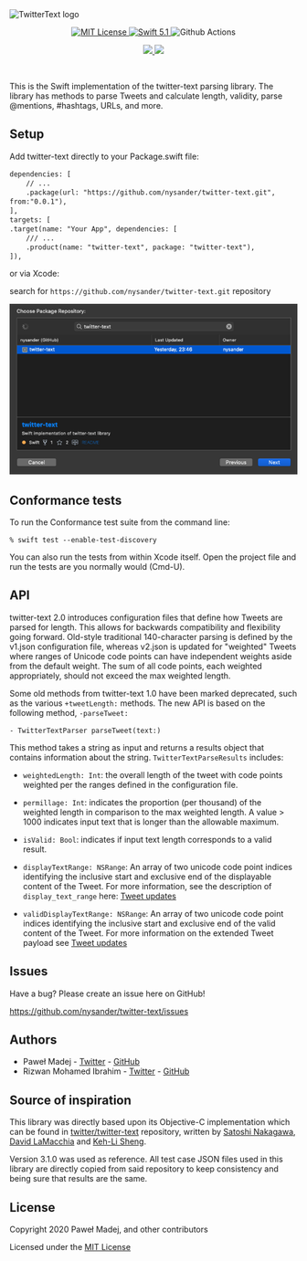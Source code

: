 <img src="https://raw.githubusercontent.com/nysander/twitter-text/main/resources/TwitterText@2x.png" alt="TwitterText logo">
<p align="center">
    <a href="LICENSE">
        <img src="https://img.shields.io/badge/license-MIT-brightgreen.svg" alt="MIT License">
    </a>
    <a href="https://swift.org">
        <img src="https://img.shields.io/badge/swift-5.1-brightgreen.svg" alt="Swift 5.1">
    </a>
    <img src="https://img.shields.io/github/workflow/status/nysander/twitter-text/CI" alt="Github Actions">
</p>
<p align="center">
<a href="https://swiftpackageindex.com/nysander/twitter-text">
<img src="https://img.shields.io/endpoint?url=https%3A%2F%2Fswiftpackageindex.com%2Fapi%2Fpackages%2Fnysander%2Ftwitter-text%2Fbadge%3Ftype%3Dswift-versions">
</a>
<a href="https://swiftpackageindex.com/nysander/twitter-text">
<img src="https://img.shields.io/endpoint?url=https%3A%2F%2Fswiftpackageindex.com%2Fapi%2Fpackages%2Fnysander%2Ftwitter-text%2Fbadge%3Ftype%3Dplatforms">
</a>
</p>
<br>

This is the Swift implementation of the twitter-text parsing
library. The library has methods to parse Tweets and calculate length,
validity, parse @mentions, #hashtags, URLs, and more.

## Setup


Add twitter-text directly to your Package.swift file:

```
dependencies: [
    // ...
    .package(url: "https://github.com/nysander/twitter-text.git", from:"0.0.1"),
],
targets: [
.target(name: "Your App", dependencies: [
    /// ...
    .product(name: "twitter-text", package: "twitter-text"),
]),
```
or via Xcode:

search for `https://github.com/nysander/twitter-text.git` repository 

![Xcode setup](./resources/Xcode-setup.png)

## Conformance tests

To run the Conformance test suite from the command line:

```
% swift test --enable-test-discovery
```

You can also run the tests from within Xcode itself. Open the project
file and run the tests are you normally would (Cmd-U).

## API

twitter-text 2.0 introduces configuration files that define how Tweets
are parsed for length. This allows for backwards compatibility and
flexibility going forward. Old-style traditional 140-character parsing
is defined by the v1.json configuration file, whereas v2.json is
updated for "weighted" Tweets where ranges of Unicode code points can
have independent weights aside from the default weight. The sum of all
code points, each weighted appropriately, should not exceed the max
weighted length.

Some old methods from twitter-text 1.0 have been marked deprecated,
such as the various `+tweetLength:` methods. The new API is based on the
following method, `-parseTweet:`

```
- TwitterTextParser parseTweet(text:)
```

This method takes a string as input and returns a results object that
contains information about the string. `TwitterTextParseResults`
includes:

* `weightedLength: Int`: the overall length of the tweet with code points
weighted per the ranges defined in the configuration file.

* `permillage: Int`: indicates the proportion (per thousand) of the weighted
length in comparison to the max weighted length. A value > 1000
indicates input text that is longer than the allowable maximum.

* `isValid: Bool`: indicates if input text length corresponds to a valid
result.

* `displayTextRange: NSRange`: An array of two unicode code point
indices identifying the inclusive start and exclusive end of the
displayable content of the Tweet. For more information, see
the description of `display_text_range` here:
[Tweet updates](https://developer.twitter.com/en/docs/tweets/tweet-updates)

* `validDisplayTextRange: NSRange`: An array of two unicode code point
indices identifying the inclusive start and exclusive end of the valid
content of the Tweet. For more information on the extended Tweet
payload see [Tweet updates](https://developer.twitter.com/en/docs/tweets/tweet-updates)

## Issues

Have a bug? Please create an issue here on GitHub!

<https://github.com/nysander/twitter-text/issues>

## Authors

* Paweł Madej - [Twitter](https://twitter.com/PawelMadejCK) - [GitHub](https://github.com/nysander)
* Rizwan Mohamed Ibrahim - [Twitter](https://twitter.com/rizzu26) - [GitHub](https://github.com/rizwankce)

## Source of inspiration

This library was directly based upon its Objective-C implementation which can be found in [twitter/twitter-text](https://github.com/twitter/twitter-text) repository, written by [Satoshi Nakagawa](https://github.com/psychs), [David LaMacchia](https://github.com/dlamacchia) and [Keh-Li Sheng](https://github.com/kehli).

Version 3.1.0 was used as reference. All test case JSON files used in this library are directly copied from said repository to keep consistency and being sure that results are the same. 

## License

Copyright 2020 Paweł Madej, and other contributors

Licensed under the [MIT License](https://github.com/nysander/twitter-text/blob/main/LICENSE)
